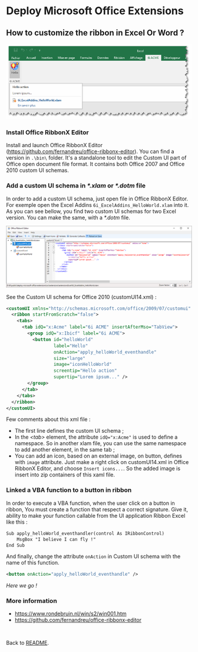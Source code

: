 Deploy Microsoft Office Extensions
==================================

## How to customize the ribbon in Excel Or Word ?

![](./images/OfficeRibbonXEditor_helloWorld.png) 

### Install Office RibbonX Editor

Install and launch Office RibbonX Editor (https://github.com/fernandreu/office-ribbonx-editor). You can find a version in `.\bin\` folder. It's a standalone tool to edit the Custom UI part of Office open document file format. It contains both Office 2007 and Office 2010 custom UI schemas.

### Add a custom UI schema in _*.xlam_ or _*.dotm_ file

In order to add a custom UI schema, just open file in Office RibbonX Editor. For exemple open the Excel Addins `6i_ExcelAddins_HelloWorld.xlam` into it. As you can see bellow, you find two custom UI schemas for two Excel version. You can make the same, with a _*.dotm_ file.

![](./images/OfficeRibbonXEditorOpen.png) 

See the Custom UI schema for Office 2010 (customUI14.xml) :

```xml
<customUI xmlns="http://schemas.microsoft.com/office/2009/07/customui" xmlns:x="Acme">
  <ribbon startFromScratch="false">
    <tabs>
      <tab idQ="x:Acme" label="6i ACME" insertAfterMso="TabView">
        <group idQ="x:Ibicf" label="6i ACME">
          <button id="helloWorld" 
                  label="Hello" 
                  onAction="apply_helloWorld_eventhandle" 
                  size="large"
                  image="iconHelloWorld"
                  screentip="Hello action"
                  supertip="Lorem ipsum..." />
        </group>
      </tab>
    </tabs>
  </ribbon>
</customUI>
```

Few comments about this xml file :
- The first line defines the custom UI schema ;
- In the _&lt;tab&gt;_ element, the attribute `idQ="x:Acme"` is used to define a namespace. So in another xlam file, you can use the same namespace to add another element, in the same tab ;
- You can add an icon, based on an external image, on button, defines with `image` attribute. Just make a right click on customUI14.xml in Office RibbonX Editor, and choose `Insert icons...`. So the added image is insert into zip containers of this xaml file.

### Linked a VBA function to a button in ribbon

In order to execute a VBA function, when the user click on a button in ribbon, You must create a function that respect a correct signature. Give it, ability to make your function callable from the UI application Ribbon Excel like this :
 
```vba
Sub apply_helloWorld_eventhandler(control As IRibbonControl) 
    MsgBox "I believe I can fly !"
End Sub
```

And finally, change the attribute `onAction` in Custom UI schema with the name of this function.

```xml
<button onAction="apply_helloWorld_eventhandle" />
```

_Here we go !_

### More information 

 - https://www.rondebruin.nl/win/s2/win001.htm
 - https://github.com/fernandreu/office-ribbonx-editor

<br>

Back to [README](../README.md).